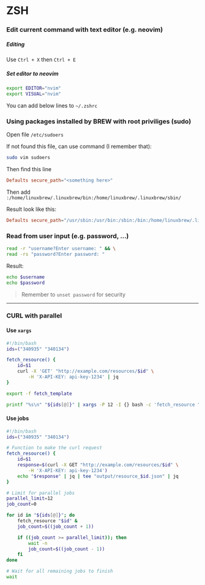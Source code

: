 # ZSH

### Edit current command with text editor (e.g. neovim)

##### Editing

Use `Ctrl + X` then `Ctrl + E`

##### Set editor to neovim

```sh
export EDITOR="nvim"
export VISUAL="nvim"
```

You can add below lines to `~/.zshrc`

### Using packages installed by BREW with root priviliges (sudo)

Open file `/etc/sudoers`

If not found this file, can use command (I remember that):

```sh
sudo vim sudoers
```

Then find this line

```conf
Defaults secure_path="<something here>"
```

Then add `:/home/linuxbrew/.linuxbrew/bin:/home/linuxbrew/.linuxbrew/sbin/`

Result look like this:

```conf
Defaults secure_path="/usr/sbin:/usr/bin:/sbin:/bin:/home/linuxbrew/.linuxbrew/bin:/home/linuxbrew/.linuxbrew/sbin/"
```

### Read from user input (e.g. password, ...)

```sh
read -r "username?Enter username: " && \
read -rs "password?Enter password: "
```

Result:

```sh
echo $username
echo $password
```

> Remember to `unset password` for security

---

### CURL with parallel

#### Use `xargs`

```sh
#!/bin/bash
ids=("340935" "340134")

fetch_resource() {
	id=$1
	curl -X 'GET' "http://example.com/resources/$id" \
		-H 'X-API-KEY: api-key-1234' | jq
}

export -f fetch_template

printf "%s\n" "${ids[@]}" | xargs -P 12 -I {} bash -c 'fetch_resource "$@"' _ {}

```

#### Use jobs

```sh
#!/bin/bash
ids=("340935" "340134")

# Function to make the curl request
fetch_resource() {
	id=$1
	response=$(curl -X GET "http://example.com/resources/$id" \
		-H 'X-API-KEY: api-key-1234')
	echo "$response" | jq | tee "output/resource_$id.json" | jq
}

# Limit for parallel jobs
parallel_limit=12
job_count=0

for id in "${ids[@]}"; do
	fetch_resource "$id" &
	job_count=$((job_count + 1))

	if ((job_count >= parallel_limit)); then
		wait -n
		job_count=$((job_count - 1))
	fi
done

# Wait for all remaining jobs to finish
wait

```

